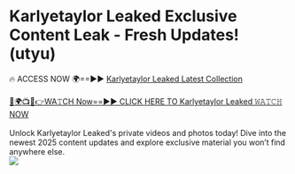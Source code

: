 # Karlyetaylor Leaked Exclusive Content Leak - Fresh Updates! (utyu)

🔥 ACCESS NOW 🌍==►► <a href="https://tinyurl.com/kvy9nzfs" rel="nofollow">Karlyetaylor Leaked Latest Collection</a>
<br><br>
[🔴🌍📺📱👉WA𝚃CH Now==►► CLICK HERE TO Karlyetaylor Leaked 𝚆𝙰𝚃𝙲𝙷 NOW](https://tinyurl.com/kvy9nzfs)
<br><br>
Unlock Karlyetaylor Leaked's private videos and photos today! Dive into the newest 2025 content updates and explore exclusive material you won’t find anywhere else.
<br>
<a href="https://tinyurl.com/kvy9nzfs" rel="nofollow" data-target="animated-image.originalLink"><img src="https://camo.githubusercontent.com/8a4f000d20f83aca3bf7ec5f350d767afa0574a8a352519fd8cfa583a6f93a33/68747470733a2f2f692e696d6775722e636f6d2f644a486b345a712e676966" data-canonical-src="https://i.imgur.com/dJHk4Zq.gif" style="max-width: 100%; display: inline-block;" data-target="animated-image.originalImage"></a>
<br>
